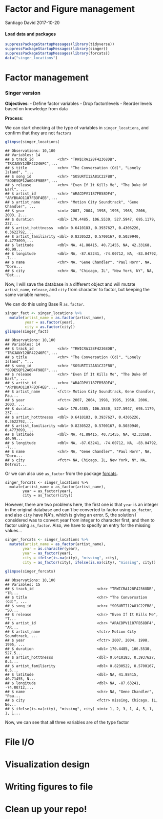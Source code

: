 Factor and Figure management
================
Santiago David
2017-10-20

#### Load data and packages

``` r
suppressPackageStartupMessages(library(tidyverse))
suppressPackageStartupMessages(library(singer))
suppressPackageStartupMessages(library(forcats))
data("singer_locations")
```

Factor management
=================

### Singer version

**Objectives**: - Define factor variables - Drop factor/levels - Reorder levels based on knowledge from data

**Process**:

We can start checking at the type of variables in `singer_locations`, and confirm that they are not `factors`

``` r
glimpse(singer_locations)
```

    ## Observations: 10,100
    ## Variables: 14
    ## $ track_id           <chr> "TRWICRA128F42368DB", "TRXJANY128F42246FC",...
    ## $ title              <chr> "The Conversation (Cd)", "Lonely Island", "...
    ## $ song_id            <chr> "SOSURTI12A81C22FB8", "SODESQP12A6D4F98EF",...
    ## $ release            <chr> "Even If It Kills Me", "The Duke Of Earl", ...
    ## $ artist_id          <chr> "ARACDPV1187FB58DF4", "ARYBUAO1187FB3F4EB",...
    ## $ artist_name        <chr> "Motion City Soundtrack", "Gene Chandler", ...
    ## $ year               <int> 2007, 2004, 1998, 1995, 1968, 2006, 2003, 2...
    ## $ duration           <dbl> 170.4485, 106.5530, 527.5947, 695.1179, 237...
    ## $ artist_hotttnesss  <dbl> 0.6410183, 0.3937627, 0.4306226, 0.3622792,...
    ## $ artist_familiarity <dbl> 0.8230522, 0.5700167, 0.5039940, 0.4773099,...
    ## $ latitude           <dbl> NA, 41.88415, 40.71455, NA, 42.33168, 40.99...
    ## $ longitude          <dbl> NA, -87.63241, -74.00712, NA, -83.04792, -7...
    ## $ name               <chr> NA, "Gene Chandler", "Paul Horn", NA, "Doro...
    ## $ city               <chr> NA, "Chicago, IL", "New York, NY", NA, "Det...

Now, I will save the database in a different object and will mutate `artist_name`, `release`, and `city` from character to factor, but keeping the same variable names...

We can do this using Base R `as.factor`.

``` r
singer_fact <- singer_locations %>% 
  mutate(artist_name = as.factor(artist_name),
         year = as.factor(year),
         city = as.factor(city))
glimpse(singer_fact)
```

    ## Observations: 10,100
    ## Variables: 14
    ## $ track_id           <chr> "TRWICRA128F42368DB", "TRXJANY128F42246FC",...
    ## $ title              <chr> "The Conversation (Cd)", "Lonely Island", "...
    ## $ song_id            <chr> "SOSURTI12A81C22FB8", "SODESQP12A6D4F98EF",...
    ## $ release            <chr> "Even If It Kills Me", "The Duke Of Earl", ...
    ## $ artist_id          <chr> "ARACDPV1187FB58DF4", "ARYBUAO1187FB3F4EB",...
    ## $ artist_name        <fctr> Motion City Soundtrack, Gene Chandler, Pau...
    ## $ year               <fctr> 2007, 2004, 1998, 1995, 1968, 2006, 2003, ...
    ## $ duration           <dbl> 170.4485, 106.5530, 527.5947, 695.1179, 237...
    ## $ artist_hotttnesss  <dbl> 0.6410183, 0.3937627, 0.4306226, 0.3622792,...
    ## $ artist_familiarity <dbl> 0.8230522, 0.5700167, 0.5039940, 0.4773099,...
    ## $ latitude           <dbl> NA, 41.88415, 40.71455, NA, 42.33168, 40.99...
    ## $ longitude          <dbl> NA, -87.63241, -74.00712, NA, -83.04792, -7...
    ## $ name               <chr> NA, "Gene Chandler", "Paul Horn", NA, "Doro...
    ## $ city               <fctr> NA, Chicago, IL, New York, NY, NA, Detroit...

Or we can also use `as_factor` from the package [forcats](https://www.rdocumentation.org/packages/forcats/versions/0.2.0).

    singer_forcats <- singer_locations %>% 
      mutate(artist_name = as_factor(artist_name),
            year = as_factor(year), 
            city = as_factor(city))

However, there are two problems here, the first one is that `year` is an integer in the original database and can't be converted to factor using `as_factor`, and also `city` have NA's, which is giving an error. S, the solution I considered was to convert year from integer to character first, and then to factor using `as_factor`. Also, we have to specify an entry for the missing values...

``` r
singer_forcats <- singer_locations %>% 
  mutate(artist_name = as_factor(artist_name),
        year = as.character(year),
        year = as_factor(year), 
        city = ifelse(is.na(city), "missing", city),
        city = as_factor(city), ifelse(is.na(city), "missing", city))

glimpse(singer_forcats)
```

    ## Observations: 10,100
    ## Variables: 15
    ## $ track_id                             <chr> "TRWICRA128F42368DB", "TR...
    ## $ title                                <chr> "The Conversation (Cd)", ...
    ## $ song_id                              <chr> "SOSURTI12A81C22FB8", "SO...
    ## $ release                              <chr> "Even If It Kills Me", "T...
    ## $ artist_id                            <chr> "ARACDPV1187FB58DF4", "AR...
    ## $ artist_name                          <fctr> Motion City Soundtrack, ...
    ## $ year                                 <fctr> 2007, 2004, 1998, 1995, ...
    ## $ duration                             <dbl> 170.4485, 106.5530, 527.5...
    ## $ artist_hotttnesss                    <dbl> 0.6410183, 0.3937627, 0.4...
    ## $ artist_familiarity                   <dbl> 0.8230522, 0.5700167, 0.5...
    ## $ latitude                             <dbl> NA, 41.88415, 40.71455, N...
    ## $ longitude                            <dbl> NA, -87.63241, -74.00712,...
    ## $ name                                 <chr> NA, "Gene Chandler", "Pau...
    ## $ city                                 <fctr> missing, Chicago, IL, Ne...
    ## $ ifelse(is.na(city), "missing", city) <int> 1, 2, 3, 1, 4, 5, 1, 1, 1...

Now, we can see that all three variables are of the type factor

File I/O
========

Visualization design
====================

Writing figures to file
=======================

Clean up your repo!
===================
